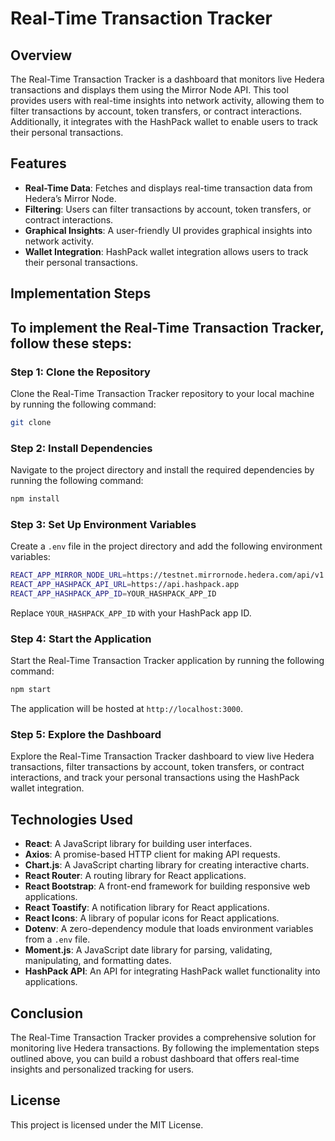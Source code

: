 # Real-Time Transaction Tracker

## Overview

The Real-Time Transaction Tracker is a dashboard that monitors live Hedera transactions and displays them using the Mirror Node API. This tool provides users with real-time insights into network activity, allowing them to filter transactions by account, token transfers, or contract interactions. Additionally, it integrates with the HashPack wallet to enable users to track their personal transactions.

## Features

- **Real-Time Data**: Fetches and displays real-time transaction data from Hedera’s Mirror Node.
- **Filtering**: Users can filter transactions by account, token transfers, or contract interactions.
- **Graphical Insights**: A user-friendly UI provides graphical insights into network activity.
- **Wallet Integration**: HashPack wallet integration allows users to track their personal transactions.

## Implementation Steps

## To implement the Real-Time Transaction Tracker, follow these steps:

### Step 1: Clone the Repository

Clone the Real-Time Transaction Tracker repository to your local machine by running the following command:

```bash
git clone 
```

### Step 2: Install Dependencies

Navigate to the project directory and install the required dependencies by running the following command:

```bash
npm install
```

### Step 3: Set Up Environment Variables

Create a `.env` file in the project directory and add the following environment variables:

```bash
REACT_APP_MIRROR_NODE_URL=https://testnet.mirrornode.hedera.com/api/v1
REACT_APP_HASHPACK_API_URL=https://api.hashpack.app
REACT_APP_HASHPACK_APP_ID=YOUR_HASHPACK_APP_ID
```

Replace `YOUR_HASHPACK_APP_ID` with your HashPack app ID.

### Step 4: Start the Application

Start the Real-Time Transaction Tracker application by running the following command:

```bash
npm start
```

The application will be hosted at `http://localhost:3000`.

### Step 5: Explore the Dashboard

Explore the Real-Time Transaction Tracker dashboard to view live Hedera transactions, filter transactions by account, token transfers, or contract interactions, and track your personal transactions using the HashPack wallet integration.


## Technologies Used

- **React**: A JavaScript library for building user interfaces.
- **Axios**: A promise-based HTTP client for making API requests.
- **Chart.js**: A JavaScript charting library for creating interactive charts.
- **React Router**: A routing library for React applications.
- **React Bootstrap**: A front-end framework for building responsive web applications.
- **React Toastify**: A notification library for React applications.
- **React Icons**: A library of popular icons for React applications.
- **Dotenv**: A zero-dependency module that loads environment variables from a `.env` file.
- **Moment.js**: A JavaScript date library for parsing, validating, manipulating, and formatting dates.
- **HashPack API**: An API for integrating HashPack wallet functionality into applications.


## Conclusion

The Real-Time Transaction Tracker provides a comprehensive solution for monitoring live Hedera transactions. By following the implementation steps outlined above, you can build a robust dashboard that offers real-time insights and personalized tracking for users.

## License

This project is licensed under the MIT License.

